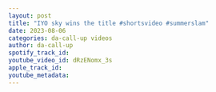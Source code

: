 ```yaml
---
layout: post
title: "IYO sky wins the title #shortsvideo #summerslam"
date: 2023-08-06
categories: da-call-up videos
author: da-call-up
spotify_track_id: 
youtube_video_id: dRzENomx_3s
apple_track_id: 
youtube_metadata: 
---
```

